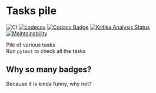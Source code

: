 Tasks pile
===
![CI](https://github.com/xfenix/tasks/workflows/CI/badge.svg)
[![codecov](https://codecov.io/gh/xfenix/tasks/branch/master/graph/badge.svg)](https://codecov.io/gh/xfenix/tasks) 
[![Codacy Badge](https://api.codacy.com/project/badge/Grade/ebf6134f2a3f41aaa9ae8132b1d5758b)](https://app.codacy.com/manual/xfenix/tasks?utm_source=github.com&utm_medium=referral&utm_content=xfenix/tasks&utm_campaign=Badge_Grade_Settings)
[![Kritika Analysis Status](https://kritika.io/users/xfenix/repos/9216472769362919/heads/master/status.svg)](https://kritika.io/users/xfenix/repos/9216472769362919/heads/master/) 
[![Maintainability](https://api.codeclimate.com/v1/badges/6676474db892efd6f600/maintainability)](https://codeclimate.com/github/xfenix/tasks/maintainability)
  
Pile of various tasks  
Run `pytest` to check all the tasks

## Why so many badges?
Because it is kinda funny, why not?
